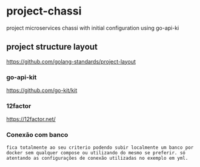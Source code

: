 # project-chassi

project microservices chassi with initial configuration using go-api-ki

## project structure layout

https://github.com/golang-standards/project-layout

### go-api-kit

https://github.com/go-kit/kit

### 12factor

https://12factor.net/

### Conexão com banco

```
fica totalmente ao seu criterio podendo subir localmente um banco por docker sem qualquer compose ou utilizando do mesmo se preferir. só atentando as configurações de conexão utilizadas no exemplo em yml.
```
